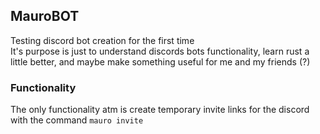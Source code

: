 ## MauroBOT

Testing discord bot creation for the first time  
It's purpose is just to understand discords bots functionality, learn rust a little better, and maybe make something useful for me and my friends (?)

### Functionality

The only functionality atm is create temporary invite links for the discord with the command `mauro invite`


